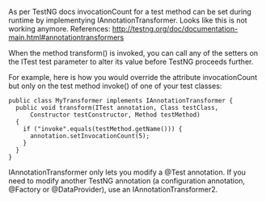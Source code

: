 As per TestNG docs invocationCount for a test method can be set during runtime by implementying IAnnotationTransformer. Looks like this is not working anymore.
References: http://testng.org/doc/documentation-main.html#annotationtransformers

When the method transform() is invoked, you can call any of the setters on the ITest test parameter to alter its value before TestNG proceeds further.

For example, here is how you would override the attribute invocationCount but only on the test method invoke() of one of your test classes:
```
public class MyTransformer implements IAnnotationTransformer {
  public void transform(ITest annotation, Class testClass,
      Constructor testConstructor, Method testMethod)
  {
    if ("invoke".equals(testMethod.getName())) {
      annotation.setInvocationCount(5);
    }
  }
}
```
IAnnotationTransformer only lets you modify a @Test annotation. If you need to modify another TestNG annotation (a configuration annotation, @Factory or @DataProvider), use an IAnnotationTransformer2. 

